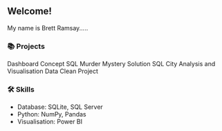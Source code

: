 ##  Welcome!

My name is Brett Ramsay.....

### 📚 Projects
Dashboard Concept 
SQL Murder Mystery Solution
SQL City Analysis and Visualisation
Data Clean Project


### 🛠️ Skills

- Database: SQLite, SQL Server
- Python: NumPy, Pandas
- Visualisation: Power BI
